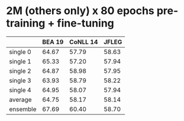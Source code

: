 # 2M (others only) x 80 epochs pre-training + fine-tuning

| | BEA 19 | CoNLL 14 | JFLEG |
| --- | --- | --- | --- |
| single 0 | 64.67 | 57.79 | 58.63 |
| single 1 | 65.33 | 57.20 | 57.94 |
| single 2 | 64.87 | 58.98 | 57.95 |
| single 3 | 63.93 | 58.79 | 58.22 |
| single 4 | 64.95 | 58.07 | 57.94 |
| average  | 64.75 | 58.17 | 58.14 |
| ensemble | 67.69 | 60.40 | 58.70 |

